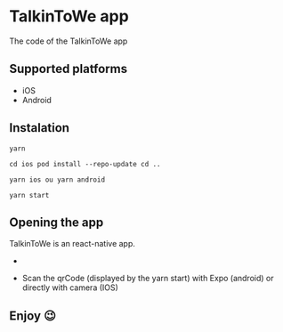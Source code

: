 # TalkinToWe app

The code of the TalkinToWe app

## Supported platforms

- iOS
- Android

## Instalation
``
yarn
``

``
cd ios
pod install --repo-update
cd ..
``

``
yarn ios ou yarn android
``


``
yarn start
``

## Opening the app
TalkinToWe is an react-native app.

- 

- Scan the qrCode (displayed by the yarn start) with Expo (android) or directly with camera (IOS)

## Enjoy 😉




